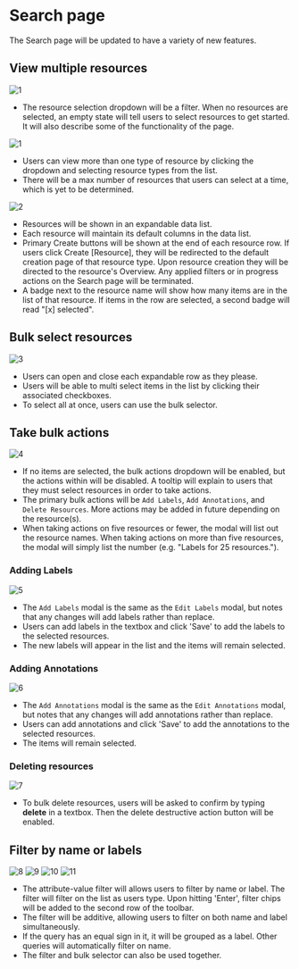 # Search page
The Search page will be updated to have a variety of new features.

## View multiple resources
![1](img/empty-state.png)
* The resource selection dropdown will be a filter. When no resources are selected, an empty state will tell users to select resources to get started. It will also describe some of the functionality of the page.

![1](img/expanded-list0.png)
* Users can view more than one type of resource by clicking the dropdown and selecting resource types from the list.
* There will be a max number of resources that users can select at a time, which is yet to be determined.

![2](img/expanded-list1.png)
* Resources will be shown in an expandable data list.
* Each resource will maintain its default columns in the data list.
* Primary Create buttons will be shown at the end of each resource row. If users click Create [Resource], they will be redirected to the default creation page of that resource type. Upon resource creation they will be directed to the resource's Overview. Any applied filters or in progress actions on the Search page will be terminated.
* A badge next to the resource name will show how many items are in the list of that resource. If items in the row are selected, a second badge will read "[x] selected".


## Bulk select resources
![3](img/expanded-list4.png)
* Users can open and close each expandable row as they please.
* Users will be able to multi select items in the list by clicking their associated checkboxes.
* To select all at once, users can use the bulk selector.


## Take bulk actions
![4](img/actions.png)
* If no items are selected, the bulk actions dropdown will be enabled, but the actions within will be disabled. A tooltip will explain to users that they must select resources in order to take actions.
* The primary bulk actions will be `Add Labels`, `Add Annotations`, and `Delete Resources`. More actions may be added in future depending on the resource(s).
* When taking actions on five resources or fewer, the modal will list out the resource names. When taking actions on more than five resources, the modal will simply list the number (e.g. "Labels for 25 resources.").

### Adding Labels
![5](img/add-labels.png)
* The `Add Labels` modal is the same as the `Edit Labels` modal, but notes that any changes will add labels rather than replace.
* Users can add labels in the textbox and click 'Save' to add the labels to the selected resources.
* The new labels will appear in the list and the items will remain selected.


### Adding Annotations
![6](img/add-annotations.png)
* The `Add Annotations` modal is the same as the `Edit Annotations` modal, but notes that any changes will add annotations rather than replace.
* Users can add annotations and click 'Save' to add the annotations to the selected resources.
* The items will remain selected.

### Deleting resources
![7](img/delete-resources.png)
* To bulk delete resources, users will be asked to confirm by typing **delete** in a textbox. Then the delete destructive action button will be enabled.

## Filter by name or labels
![8](img/filter1.png)
![9](img/filter2.png)
![10](img/filter3.png)
![11](img/filter4.png)

* The attribute-value filter will allows users to filter by name or label. The filter will filter on the list as users type. Upon hitting 'Enter', filter chips will be added to the second row of the toolbar.
* The filter will be additive, allowing users to filter on both name and label simultaneously.
* If the query has an equal sign in it, it will be grouped as a label. Other queries will automatically filter on name.
* The filter and bulk selector can also be used together.

